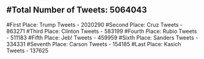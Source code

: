#Total Number of Tweets: 5064043 
---
#First Place: Trump Tweets - 2020290
#Second Place: Cruz Tweets - 863271
#Third Place: Clinton Tweets - 583199
#Fourth Place: Rubio Tweets - 511183
#Fifth Place: Jeb! Tweets - 459959
#Sixth Place: Sanders Tweets - 334331
#Seventh Place: Carson Tweets - 154185
#Last Place: Kasich Tweets - 137625
